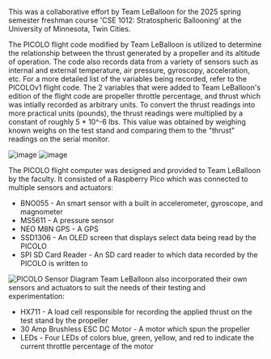 This was a collaborative effort by Team LeBalloon for the 2025 spring semester freshman course 'CSE 1012: Stratospheric Ballooning' at the University of Minnesota, Twin Cities.

The PICOLO flight code modified by Team LeBalloon is utilized to determine the relationship between the thrust generated by a propeller and its altitude of operation. The code also records data from a variety of sensors such as internal and external temperature, air pressure, gyroscopy, acceleration, etc. For a more detailed list of the variables being recorded, refer to the PICOLOv1 flight code. The 2 variables that were added to Team LeBalloon's edition of the flight code are propeller throttle percentage, and thrust which was intially recorded as arbitrary units. To convert the thrust readings into more practical units (pounds), the thrust readings were multiplied by a constant of roughly 5 * 10^-6 lbs. This value was obtained by weighing known weighs on the test stand and comparing them to the "thrust" readings on the serial monitor. 


![image](https://github.com/user-attachments/assets/7c1f4631-37f5-41c2-a6be-69033b0c6337)
![image](https://github.com/user-attachments/assets/5b66e14f-e95b-4045-a780-2cb21958e83d)

The PICOLO flight computer was designed and provided to Team LeBalloon by the faculty. It consisted of a Raspberry Pico which was connected to multiple sensors and actuators:
 - BNO055 - An smart sensor with a built in accelerometer, gyroscope, and magnometer
 - MS5611 - A pressure sensor
 - NEO M8N GPS - A GPS
 - SSD1306 - An OLED screen that displays select data being read by the PICOLO
 - SPI SD Card Reader - An SD card reader to which data recorded by the PICOLO is written to

![PICOLO Sensor Diagram](https://github.com/user-attachments/assets/6a60a242-7f10-47c2-ad34-499be4a8ed54)
Team LeBalloon also incorporated their own sensors and actuators to suit the needs of their testing and experimentation:
 - HX711 - A load cell responsible for recording the applied thrust on the test stand by the propeller
 - 30 Amp Brushless ESC DC Motor - A motor which spun the propeller
 - LEDs - Four LEDs of colors blue, green, yellow, and red to indicate the current throttle percentage of the motor



